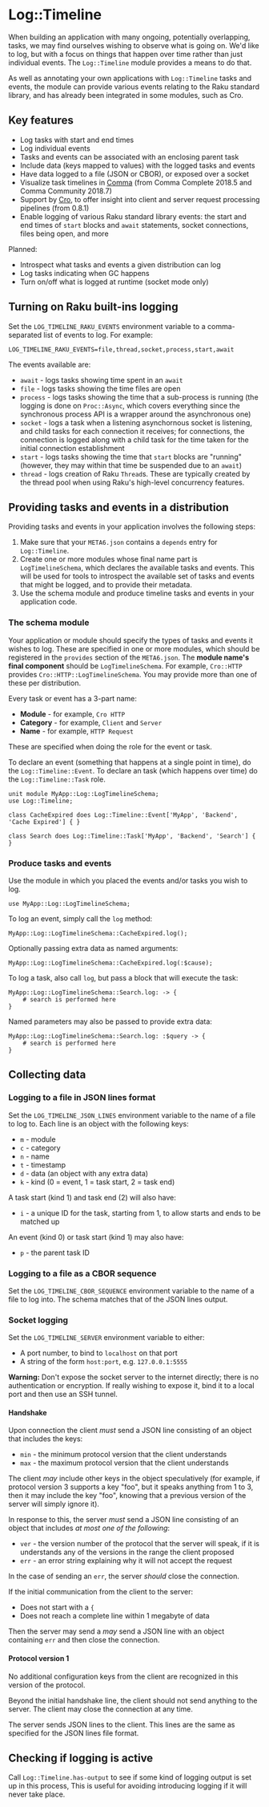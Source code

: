 # Log::Timeline

When building an application with many ongoing, potentially overlapping,
tasks, we may find ourselves wishing to observe what is going on. We'd like to
log, but with a focus on things that happen over time rather than just
individual events. The `Log::Timeline` module provides a means to do that.

As well as annotating your own applications with `Log::Timeline` tasks and
events, the module can provide various events relating to the Raku standard
library, and has already been integrated in some modules, such as Cro.

## Key features

* Log tasks with start and end times
* Log individual events
* Tasks and events can be associated with an enclosing parent task
* Include data (keys mapped to values) with the logged tasks and events
* Have data logged to a file (JSON or CBOR), or exposed over a socket
* Visualize task timelines in [Comma](https://commaide.com/) (from Comma Complete
  2018.5 and Comma Community 2018.7)
* Support by [Cro](https://cro.services/), to offer insight into client
  and server request processing pipelines (from 0.8.1)
* Enable logging of various Raku standard library events: the start and end
  times of `start` blocks and `await` statements, socket connections, files
  being open, and more

Planned:

* Introspect what tasks and events a given distribution can log
* Log tasks indicating when GC happens
* Turn on/off what is logged at runtime (socket mode only)

## Turning on Raku built-ins logging

Set the `LOG_TIMELINE_RAKU_EVENTS` environment variable to a comma-separated
list of events to log. For example:

```
LOG_TIMELINE_RAKU_EVENTS=file,thread,socket,process,start,await
```

The events available are:

* `await` - logs tasks showing time spent in an `await`
* `file` - logs tasks showing the time files are open
* `process` - logs tasks showing the time that a sub-process is running
  (the logging is done on `Proc::Async`, which covers everything since the
  synchronous process API is a wrapper around the asynchronous one)
* `socket` - logs a task when a listening asynchornous socket is listening,
  and child tasks for each connection it receives; for connections, the
  connection is logged along with a child task for the time taken for the
  initial connection establishment
* `start` - logs tasks showing the time that `start` blocks are "running"
  (however, they may within that time be suspended due to an `await`)
* `thread` - logs creation of Raku `Thread`s. These are typically created by
  the thread pool when using Raku's high-level concurrency features.

## Providing tasks and events in a distribution

Providing tasks and events in your application involves the following steps:

1. Make sure that your `META6.json` contains a `depends` entry for `Log::Timeline`.
2. Create one or more modules whose final name part is `LogTimelineSchema`, which
   declares the available tasks and events. This will be used for tools to
   introspect the available set of tasks and events that might be logged, and
   to provide their metadata.
3. Use the schema module and produce timeline tasks and events in your application
   code.

### The schema module

Your application or module should specify the types of tasks and events it wishes to
log. These are specified in one or more modules, which should be registered in the
`provides` section of the `META6.json`. The **module name's final component** should be
`LogTimelineSchema`. For example, `Cro::HTTP` provides `Cro::HTTP::LogTimelineSchema`.
You may provide more than one of these per distribution.

Every task or event has a 3-part name:

* **Module** - for example, `Cro HTTP`
* **Category** - for example, `Client` and `Server`
* **Name** - for example, `HTTP Request`

These are specified when doing the role for the event or task.

To declare an event (something that happens at a single point in time), do the
`Log::Timeline::Event`. To declare an task (which happens over time) do the
`Log::Timeline::Task` role.

```perl6
unit module MyApp::Log::LogTimelineSchema;
use Log::Timeline;

class CacheExpired does Log::Timeline::Event['MyApp', 'Backend', 'Cache Expired'] { }

class Search does Log::Timeline::Task['MyApp', 'Backend', 'Search'] { }
```

### Produce tasks and events

Use the module in which you placed the events and/or tasks you wish to log.

```perl6
use MyApp::Log::LogTimelineSchema;
```

To log an event, simply call the `log` method:

```perl6
MyApp::Log::LogTimelineSchema::CacheExpired.log();
```

Optionally passing extra data as named arguments:

```perl6
MyApp::Log::LogTimelineSchema::CacheExpired.log(:$cause);
```

To log a task, also call `log`, but pass a block that will execute the task:

```perl6
MyApp::Log::LogTimelineSchema::Search.log: -> {
    # search is performed here
}
```

Named parameters may also be passed to provide extra data:

```perl6
MyApp::Log::LogTimelineSchema::Search.log: :$query -> {
    # search is performed here
}
```

## Collecting data

### Logging to a file in JSON lines format

Set the `LOG_TIMELINE_JSON_LINES` environment variable to the name of a file
to log to. Each line is an object with the following keys:

* `m` - module
* `c` - category
* `n` - name
* `t` - timestamp
* `d` - data (an object with any extra data)
* `k` - kind (0 = event, 1 = task start, 2 = task end)

A task start (kind 1) and task end (2) will also have:

* `i` - a unique ID for the task, starting from 1, to allow starts and ends to
  be matched up

An event (kind 0) or task start (kind 1) may also have:

* `p` - the parent task ID

### Logging to a file as a CBOR sequence

Set the `LOG_TIMELINE_CBOR_SEQUENCE` environment variable to the name of a file
to log into. The schema matches that of the JSON lines output.

### Socket logging

Set the `LOG_TIMELINE_SERVER` environment variable to either:

* A port number, to bind to `localhost` on that port
* A string of the form `host:port`, e.g. `127.0.0.1:5555`

**Warning:** Don't expose the socket server to the internet directly; there
is no authentication or encryption. If really wishing to expose it, bind it to
a local port and then use an SSH tunnel.

#### Handshake

Upon connection the client *must* send a JSON line consisting of an object that
includes the keys:

* `min` - the minimum protocol version that the client understands
* `max` - the maximum protocol version that the client understands

The client *may* include other keys in the object speculatively (for example, if
protocol version 3 supports a key "foo", but it speaks anything from 1 to 3, then
it may include the key "foo", knowing that a previous version of the server will
simply ignore it).

In response to this, the server *must* send a JSON line consisting of an object
that includes *at most one of the following*:

* `ver` - the version number of the protocol that the server will speak, if it is
  understands any of the versions in the range the client proposed
* `err` - an error string explaining why it will not accept the request

In the case of sending an `err`, the server *should* close the connection.

If the initial communication from the client to the server:

* Does not start with a `{`
* Does not reach a complete line within 1 megabyte of data

Then the server may send a *may* send a JSON line with an object containing `err` and
then close the connection.

#### Protocol version 1

No additional configuration keys from the client are recognized in this version of the
protocol.

Beyond the initial handshake line, the client should not send anything to the server. The
client may close the connection at any time.

The server sends JSON lines to the client. This lines are the same as specified for the
JSON lines file format.

## Checking if logging is active

Call `Log::Timeline.has-output` to see if some kind of logging output is set up in
this process, This is useful for avoiding introducing logging if it will never take
place.
